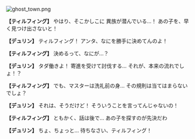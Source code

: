 
![ghost_town.png](../images/backgrounds/ghost_town.png)

**【ティルフィング】**
やはり、そこかしこに
異族が潜んでいる…！
あの子を、早く見つけ出さないと！

**【デュリン】**
ティルフィング！
アンタ、なにを勝手に決めてんのよ！

**【ティルフィング】**
決めるって、なにが…？

**【デュリン】**
タダ働きよ！
寄進を受けて討伐する…
それが、本来の流れでしょ！？

**【ティルフィング】**
でも、マスターは洗礼前の身…
その規則は当てはまらないでしょ？

**【デュリン】**
それは、そうだけど！
そういうことを言ってんじゃないの！

**【ティルフィング】**
ともかく、話は後で…
あの子を探すのが先決だわ

**【デュリン】**
ちょ、ちょっと…
待ちなさい、ティルフィング！